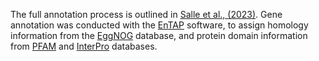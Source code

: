 The full annotation process is outlined in [Salle et al., (2023)](https://www.biorxiv.org/content/10.1101/2023.07.19.549683v1). Gene annotation was conducted with the [EnTAP](https://onlinelibrary.wiley.com/doi/10.1111/1755-0998.13106) software, to assign homology information from the [EggNOG](https://academic.oup.com/nar/article/51/D1/D389/6833261?login=true) database, and protein domain information from [PFAM](https://academic.oup.com/nar/article/49/D1/D412/5943818) and [InterPro](https://academic.oup.com/nar/article/51/D1/D418/6814474) databases. 
